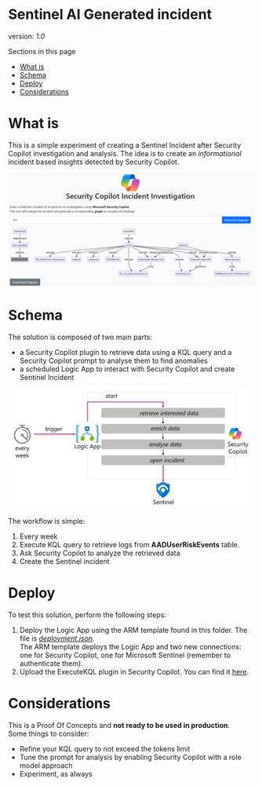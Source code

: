 # Sentinel AI Generated incident
version: _1.0_

Sections in this page
- [What is](#WHAT) <br>
- [Schema](#SCHEMA) <br>
- [Deploy](#DEPLOY) <br>
- [Considerations](#CONSIDERATIONS) <br>


# What is
<a name="WHAT"></a>
This is a simple experiment of creating a Sentinel Incident after Security Copilot investigation and analysis. The idea is to create an _informational_ incident based insights detected by Security Copilot.

<div align="center">
  <img src="https://github.com/mariocuomo/Experimenting-With-Security-Copilot/blob/main/img/MermaidDiagram/webpage.png" width="1000"> </img>
</div>


# Schema
<a name="SCHEMA"></a>
The solution is composed of two main parts:
- a Security Copilot plugin to retrieve data using a KQL query and a Security Copilot prompt to analyse them to find anomalies
- a scheduled Logic App to interact with Security Copilot and create Sentinel Incident

<div align="center">
  <img src="https://github.com/mariocuomo/Experimenting-With-Security-Copilot/blob/main/img/SecurityCopilotIncidentGeneration/schema.png" width="900"> </img>
</div>

The workflow is simple:
1. Every week
3. Execute KQL query to retrieve logs from **AADUserRiskEvents** table.
4. Ask Security Copilot to analyze the retrieved data
5. Create the Sentinel incident


# Deploy
<a name="DEPLOY"></a>
To test this solution, perform the following steps:
1. Deploy the Logic App using the ARM template found in this folder. The file is [_deployment.json_](https://github.com/mariocuomo/Experimenting-With-Security-Copilot/blob/main/integrations/Sentinel%20AI%20generated%20incident/deployment.json). <br>
The ARM template deploys the Logic App and two new connections: one for Security Copilot, one for Microsoft Sentinel (remember to authenticate them).
2. Upload the ExecuteKQL plugin in Security Copilot. You can find it [here](https://github.com/mariocuomo/Experimenting-With-Security-Copilot/tree/main/custom%20plugins/CustomKQL).


# Considerations
<a name="CONSIDERATIONS"></a>
This is a Proof Of Concepts and **not ready to be used in production**. <br>
Some things to consider:
- Refine your KQL query to not exceed the tokens limit
- Tune the prompt for analysis by enabling Security Copilot with a role model approach
- Experiment, as always
